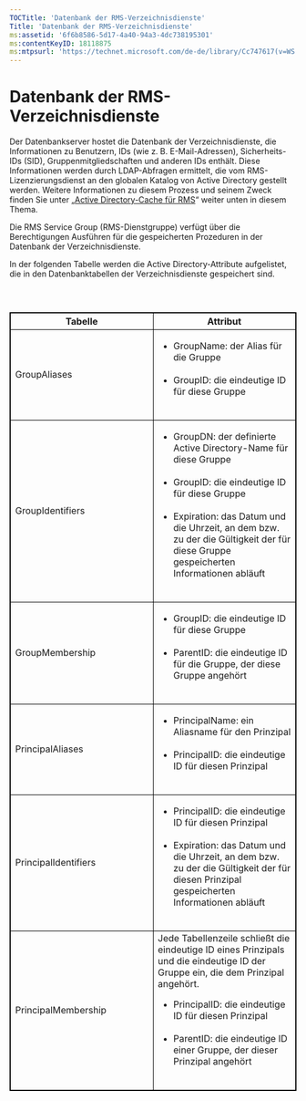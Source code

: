 ```yaml
---
TOCTitle: 'Datenbank der RMS-Verzeichnisdienste'
Title: 'Datenbank der RMS-Verzeichnisdienste'
ms:assetid: '6f6b8586-5d17-4a40-94a3-4dc738195301'
ms:contentKeyID: 18118875
ms:mtpsurl: 'https://technet.microsoft.com/de-de/library/Cc747617(v=WS.10)'
---
```


Datenbank der RMS-Verzeichnisdienste
====================================

Der Datenbankserver hostet die Datenbank der Verzeichnisdienste, die Informationen zu Benutzern, IDs (wie z. B. E-Mail-Adressen), Sicherheits-IDs (SID), Gruppenmitgliedschaften und anderen IDs enthält. Diese Informationen werden durch LDAP-Abfragen ermittelt, die vom RMS-Lizenzierungsdienst an den globalen Katalog von Active Directory gestellt werden. Weitere Informationen zu diesem Prozess und seinem Zweck finden Sie unter „[Active Directory-Cache für RMS](https://technet.microsoft.com/c721a2eb-2fe9-4346-b426-3cc169b97265)“ weiter unten in diesem Thema.

Die RMS Service Group (RMS-Dienstgruppe) verfügt über die Berechtigungen Ausführen für die gespeicherten Prozeduren in der Datenbank der Verzeichnisdienste.

In der folgenden Tabelle werden die Active Directory-Attribute aufgelistet, die in den Datenbanktabellen der Verzeichnisdienste gespeichert sind.

###  

 
<table style="border:1px solid black;">
<colgroup>
<col width="50%" />
<col width="50%" />
</colgroup>
<thead>
<tr class="header">
<th style="border:1px solid black;" >Tabelle</th>
<th style="border:1px solid black;" >Attribut</th>
</tr>
</thead>
<tbody>
<tr class="odd">
<td style="border:1px solid black;">GroupAliases</td>
<td style="border:1px solid black;"><ul>
<li>GroupName: der Alias für die Gruppe<br />
<br />
</li>
<li>GroupID: die eindeutige ID für diese Gruppe<br />
<br />
</li>
</ul></td>
</tr>
<tr class="even">
<td style="border:1px solid black;">GroupIdentifiers</td>
<td style="border:1px solid black;"><ul>
<li>GroupDN: der definierte Active Directory-Name für diese Gruppe<br />
<br />
</li>
<li>GroupID: die eindeutige ID für diese Gruppe<br />
<br />
</li>
<li>Expiration: das Datum und die Uhrzeit, an dem bzw. zu der die Gültigkeit der für diese Gruppe gespeicherten Informationen abläuft<br />
<br />
</li>
</ul></td>
</tr>
<tr class="odd">
<td style="border:1px solid black;">GroupMembership</td>
<td style="border:1px solid black;"><ul>
<li>GroupID: die eindeutige ID für diese Gruppe<br />
<br />
</li>
<li>ParentID: die eindeutige ID für die Gruppe, der diese Gruppe angehört<br />
<br />
</li>
</ul></td>
</tr>
<tr class="even">
<td style="border:1px solid black;">PrincipalAliases</td>
<td style="border:1px solid black;"><ul>
<li>PrincipalName: ein Aliasname für den Prinzipal<br />
<br />
</li>
<li>PrincipalID: die eindeutige ID für diesen Prinzipal<br />
<br />
</li>
</ul></td>
</tr>
<tr class="odd">
<td style="border:1px solid black;">PrincipalIdentifiers</td>
<td style="border:1px solid black;"><ul>
<li>PrincipalID: die eindeutige ID für diesen Prinzipal<br />
<br />
</li>
<li>Expiration: das Datum und die Uhrzeit, an dem bzw. zu der die Gültigkeit der für diesen Prinzipal gespeicherten Informationen abläuft<br />
<br />
</li>
</ul></td>
</tr>
<tr class="even">
<td style="border:1px solid black;">PrincipalMembership</td>
<td style="border:1px solid black;">Jede Tabellenzeile schließt die eindeutige ID eines Prinzipals und die eindeutige ID der Gruppe ein, die dem Prinzipal angehört.
<ul>
<li>PrincipalID: die eindeutige ID für diesen Prinzipal<br />
<br />
</li>
<li>ParentID: die eindeutige ID einer Gruppe, der dieser Prinzipal angehört<br />
<br />
</li>
</ul></td>
</tr>
</tbody>
</table>
